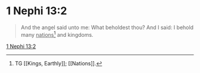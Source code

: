 # 1 Nephi 13:2

> And the angel said unto me: What beholdest thou? And I said: I behold many <u>nations</u>[^a] and kingdoms.

[1 Nephi 13:2](https://www.churchofjesuschrist.org/study/scriptures/bofm/1-ne/13?lang=eng&id=p2#p2)


[^a]: TG [[Kings, Earthly]]; [[Nations]].
